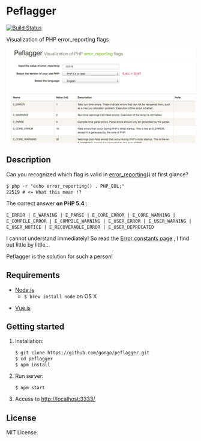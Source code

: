 Peflagger
=============

[![Build Status](https://travis-ci.org/gongo/peflagger.svg?branch=master)](https://travis-ci.org/gongo/peflagger)

Visualization of PHP error_reporting flags

![](./images/peflagger.png)

Description
--------------------

Can you recognized which flag is valid in [error_reporting()](http://php.net/manual/function.error-reporting.php) at first glance?

```
$ php -r "echo error_reporting() . PHP_EOL;"
22519 # <= What this mean !?
```

The correct answer **on PHP 5.4** :

```
E_ERROR | E_WARNING | E_PARSE | E_CORE_ERROR | E_CORE_WARNING | E_COMPILE_ERROR | E_COMPILE_WARNING | E_USER_ERROR | E_USER_WARNING | E_USER_NOTICE | E_RECOVERABLE_ERROR | E_USER_DEPRECATED
```

I cannot understand immediately!
So read the [Error constants page](http://php.net/manual/errorfunc.constants.php) , I find out little by little...

Peflagger is the solution for such a person!

Requirements
--------------------

* [Node.js](http://nodejs.org)
    - `$ brew install node` on OS X
- [Vue.js](http://vuejs.org/)

Getting started
--------------------

1. Installation:

    ```
    $ git clone https://github.com/gongo/peflagger.git
    $ cd peflagger
    $ npm install
    ```

1. Run server:

    ```
    $ npm start
    ```

1. Access to [http://localhost:3333/](http://localhost:3333)

License
--------------------

MIT License.
